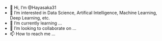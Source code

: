 - 👋 Hi, I’m @Hayasaka31
- 👀 I’m interested in Data Science, Artifical Intelligence, Machine Learning, Deep Learning, etc.
- 🌱 I’m currently learning ...
- 💞️ I’m looking to collaborate on ...
- 📫 How to reach me ...

<!---
Hayasaka31/Hayasaka31 is a ✨ special ✨ repository because its `README.md` (this file) appears on your GitHub profile.
You can click the Preview link to take a look at your changes.
--->
